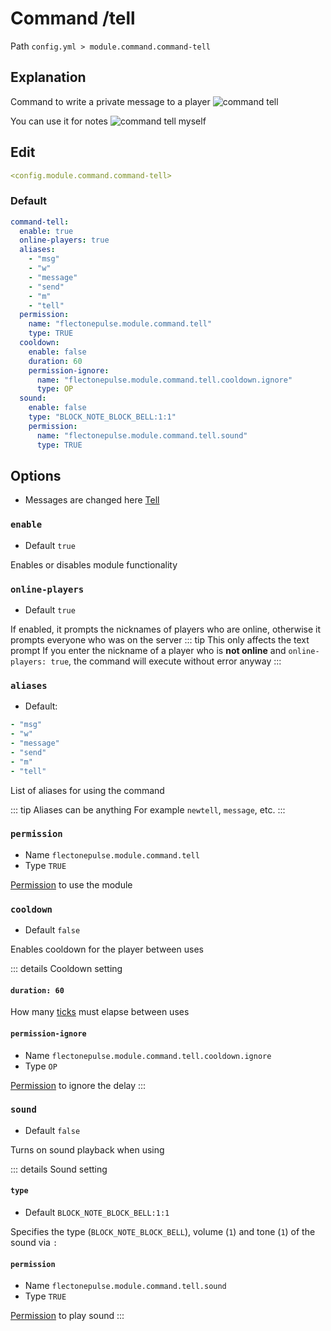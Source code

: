 # Command /tell
Path `config.yml > module.command.command-tell`

## Explanation
Command to write a private message to a player
![command tell](/commandtell.png)

You can use it for notes
![command tell myself](/commandtellmyself.png)

## Edit
```yaml
<config.module.command.command-tell>
```

### Default
```yaml
command-tell:
  enable: true
  online-players: true
  aliases:
    - "msg"
    - "w"
    - "message"
    - "send"
    - "m"
    - "tell"
  permission:
    name: "flectonepulse.module.command.tell"
    type: TRUE
  cooldown:
    enable: false
    duration: 60
    permission-ignore:
      name: "flectonepulse.module.command.tell.cooldown.ignore"
      type: OP
  sound:
    enable: false
    type: "BLOCK_NOTE_BLOCK_BELL:1:1"
    permission:
      name: "flectonepulse.module.command.tell.sound"
      type: TRUE
```

## Options

- Messages are changed here [Tell](/en/messages/ru_ru/module/command/command-tell/)

### `enable`
- Default `true`

Enables or disables module functionality

### `online-players`
- Default `true`

If enabled, it prompts the nicknames of players who are online, otherwise it prompts everyone who was on the server
::: tip This only affects the text prompt
If you enter the nickname of a player who is **not online** and `online-players: true`, the command will execute without error anyway
:::

### `aliases`
- Default:
```yaml
- "msg"
- "w"
- "message"
- "send"
- "m"
- "tell"
```

List of aliases for using the command

::: tip Aliases can be anything
For example `newtell`, `message`, etc.
:::

### `permission`
- Name `flectonepulse.module.command.tell`
- Type `TRUE`

[Permission](/en/config/module/#explanation) to use the module

### `cooldown`
- Default `false`

Enables cooldown for the player between uses

::: details Cooldown setting
#### `duration: 60`

How many [ticks](https://minecraft.wiki/w/Tick) must elapse between uses

#### `permission-ignore`
- Name `flectonepulse.module.command.tell.cooldown.ignore`
- Type `OP`

[Permission](/en/config/module/#explanation) to ignore the delay
:::

### `sound`
- Default `false`

Turns on sound playback when using

::: details Sound setting
#### `type`
- Default `BLOCK_NOTE_BLOCK_BELL:1:1`

Specifies the type (`BLOCK_NOTE_BLOCK_BELL`), volume (`1`) and tone (`1`) of the sound via `:`

#### `permission`
- Name `flectonepulse.module.command.tell.sound`
- Type `TRUE`

[Permission](/en/config/module/#explanation) to play sound
:::